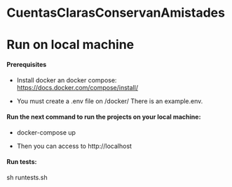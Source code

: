 # CuentasClarasConservanAmistades


# Run on local machine
#### Prerequisites
* Install docker an docker compose: https://docs.docker.com/compose/install/ 

* You must create a .env file on /docker/ There is an example.env.

#### Run the next command to run the projects on your local machine:

* docker-compose up

* Then you can access to http://localhost

#### Run tests:
sh runtests.sh
